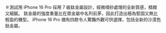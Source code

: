 ＃測試用
iPhone 16 Pro 採用 7 級鈦金屬設計，經微噴砂處理的全新質感，精緻又細膩。
鈦金屬的強度重量比在眾金屬中名列前茅，因此打造出極為堅固又無比輕盈的機型。
iPhone 16 Pro 備有四款令人驚豔外觀可供選擇，包括全新的沙漠色鈦金屬。